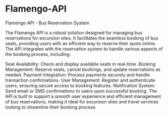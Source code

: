 # Flamengo-API
 
Flamengo API - Bus Reservation System

The Flamengo API is a robust solution designed for managing bus reservations for excursion sites. It facilitates the seamless booking of bus seats, providing users with an efficient way to reserve their spots online. The API integrates with the reservation system to handle various aspects of the booking process, including:

Seat Availability: Check and display available seats in real-time.
Booking Management: Reserve seats, cancel bookings, and update reservations as needed.
Payment Integration: Process payments securely and handle transaction confirmations.
User Management: Register and authenticate users, ensuring secure access to booking features.
Notification System: Send email or SMS confirmations to users upon successful booking.
The API is built to support a smooth user experience and efficient management of bus reservations, making it ideal for excursion sites and travel services looking to streamline their booking process.
